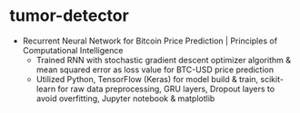 # tumor-detector

* Recurrent Neural Network for Bitcoin Price Prediction | Principles of Computational Intelligence
  * Trained RNN with stochastic gradient descent optimizer algorithm & mean squared error as loss value for BTC-USD price prediction
  * Utilized Python, TensorFlow (Keras) for model build & train, scikit-learn for raw data preprocessing, GRU layers, Dropout layers to avoid overfitting, Jupyter notebook & matplotlib 
